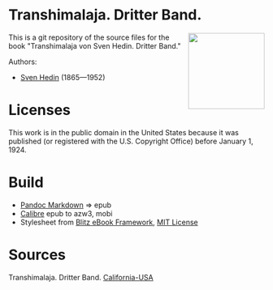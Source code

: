 # Transhimalaja. Dritter Band.

<img align="right" height="150" src="https://user-images.githubusercontent.com/13177792/194173752-96576ecc-f697-4e73-9c35-2c48de5480b0.jpg">

This is a git repository of the source files for the book
"Transhimalaja von Sven Hedin. Dritter Band."

Authors:

* [Sven Hedin](https://de.wikipedia.org/wiki/Sven_Hedin) (1865—1952)


# Licenses
This work is in the public domain in the United States because it was
published (or registered with the U.S. Copyright Office)
before January 1, 1924.


# Build
* [Pandoc Markdown](https://pandoc.org/MANUAL.html#pandocs-markdown) => epub
* [Calibre](https://calibre-ebook.com/) epub to azw3, mobi
* Stylesheet from [Blitz eBook Framework](https://friendsofepub.github.io/Blitz/), [MIT License](https://github.com/FriendsOfEpub/Blitz/blob/master/LICENSE)

# Sources
 Transhimalaja. Dritter Band. [California-USA](babel.hathitrust.org/cgi/pt?id=msu.31293015836160)
